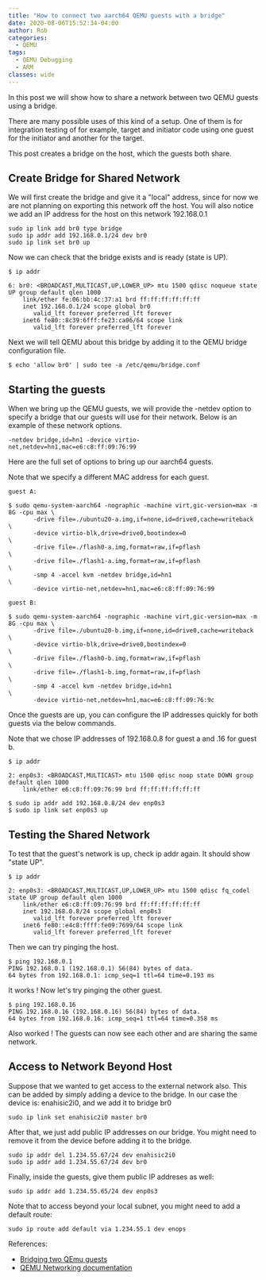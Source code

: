 ```yaml
---
title: "How to connect two aarch64 QEMU guests with a bridge"
date: 2020-08-06T15:52:34-04:00
author: Rob
categories:
  - QEMU
tags:
  - QEMU Debugging
  - ARM
classes: wide
---
```


In this post we will show how to share a network between two QEMU guests using a bridge.

There are many possible uses of this kind of a setup.  One of them is for integration
testing of for example, target and initiator code using one guest for the initiator and another
for the target.

This post creates a bridge on the host, which the guests both share.

Create Bridge for Shared Network
--------------------------------
We will first create the bridge and give it a "local" address, since for now
we are not planning on exporting this network off the host.  You will also notice
we add an IP address for the host on this network 192.168.0.1

~~~
sudo ip link add br0 type bridge
sudo ip addr add 192.168.0.1/24 dev br0
sudo ip link set br0 up
~~~
Now we can check that the bridge exists and is ready (state is UP).

~~~
$ ip addr

6: br0: <BROADCAST,MULTICAST,UP,LOWER_UP> mtu 1500 qdisc noqueue state UP group default qlen 1000
    link/ether fe:06:bb:4c:37:a1 brd ff:ff:ff:ff:ff:ff
    inet 192.168.0.1/24 scope global br0
       valid_lft forever preferred_lft forever
    inet6 fe80::8c39:6fff:fe23:ca06/64 scope link 
       valid_lft forever preferred_lft forever
~~~

Next we will tell QEMU about this bridge by adding it to the QEMU bridge configuration file.

~~~
$ echo 'allow br0' | sudo tee -a /etc/qemu/bridge.conf
~~~

Starting the guests
------------------

When we bring up the QEMU guests, we will provide the -netdev option to specify a bridge that
our guests will use for their network.  Below is an example of these network options.

~~~
-netdev bridge,id=hn1 -device virtio-net,netdev=hn1,mac=e6:c8:ff:09:76:99
~~~

Here are the full set of options to bring up our aarch64 guests.

Note that we specify a different MAC address for each guest.

~~~
guest A:

$ sudo qemu-system-aarch64 -nographic -machine virt,gic-version=max -m 8G -cpu max \
       -drive file=./ubuntu20-a.img,if=none,id=drive0,cache=writeback              \
       -device virtio-blk,drive=drive0,bootindex=0                                 \
       -drive file=./flash0-a.img,format=raw,if=pflash                             \
       -drive file=./flash1-a.img,format=raw,if=pflash                             \
       -smp 4 -accel kvm -netdev bridge,id=hn1                                     \
       -device virtio-net,netdev=hn1,mac=e6:c8:ff:09:76:99

guest B:

$ sudo qemu-system-aarch64 -nographic -machine virt,gic-version=max -m 8G -cpu max \
       -drive file=./ubuntu20-b.img,if=none,id=drive0,cache=writeback              \ 
       -device virtio-blk,drive=drive0,bootindex=0                                 \ 
       -drive file=./flash0-b.img,format=raw,if=pflash                             \
       -drive file=./flash1-b.img,format=raw,if=pflash                             \
       -smp 4 -accel kvm -netdev bridge,id=hn1                                     \ 
       -device virtio-net,netdev=hn1,mac=e6:c8:ff:09:76:9c
~~~

Once the guests are up, you can configure the IP addresses quickly for both
guests via the below commands.  

Note that we chose IP addresses of 192.168.0.8 for guest a and .16 for guest b.

~~~
$ ip addr

2: enp0s3: <BROADCAST,MULTICAST> mtu 1500 qdisc noop state DOWN group default qlen 1000
    link/ether e6:c8:ff:09:76:99 brd ff:ff:ff:ff:ff:ff

$ sudo ip addr add 192.168.0.8/24 dev enp0s3
$ sudo ip link set enp0s3 up
~~~

Testing the Shared Network
--------------------------

To test that the guest's network is up, check ip addr again.  It should show "state UP".

~~~
$ ip addr

2: enp0s3: <BROADCAST,MULTICAST,UP,LOWER_UP> mtu 1500 qdisc fq_codel state UP group default qlen 1000
    link/ether e6:c8:ff:09:76:99 brd ff:ff:ff:ff:ff:ff
    inet 192.168.0.8/24 scope global enp0s3
       valid_lft forever preferred_lft forever
    inet6 fe80::e4c8:ffff:fe09:7699/64 scope link 
       valid_lft forever preferred_lft forever
~~~

Then we can try pinging the host.

~~~
$ ping 192.168.0.1
PING 192.168.0.1 (192.168.0.1) 56(84) bytes of data.
64 bytes from 192.168.0.1: icmp_seq=1 ttl=64 time=0.193 ms
~~~

It works !  Now let's try pinging the other guest.

~~~
$ ping 192.168.0.16
PING 192.168.0.16 (192.168.0.16) 56(84) bytes of data.
64 bytes from 192.168.0.16: icmp_seq=1 ttl=64 time=0.358 ms
~~~

Also worked !  The guests can now see each other and are sharing the same network.

Access to Network Beyond Host
-----------------------------

Suppose that we wanted to get access to the external network also.
This can be added by simply adding a device to the bridge.
In our case the device is: enahisic2i0, and we add it to bridge br0

~~~
sudo ip link set enahisic2i0 master br0
~~~

After that, we just add public IP addresses on our bridge.
You might need to remove it from the device before adding it to the bridge.

~~~
sudo ip addr del 1.234.55.67/24 dev enahisic2i0
sudo ip addr add 1.234.55.67/24 dev br0
~~~

Finally, inside the guests, give them public IP addreses as well:

~~~
sudo ip addr add 1.234.55.65/24 dev enp0s3
~~~

Note that to access beyond your local subnet, you might need to add a default route:

~~~
sudo ip route add default via 1.234.55.1 dev enops
~~~

References:
- [Bridging two QEmu guests](http://www.kaizou.org/2018/06/qemu-bridge.html)
- [QEMU Networking documentation](https://wiki.qemu.org/Documentation/Networking)